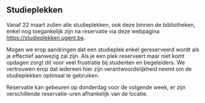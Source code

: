 ## Studieplekken
Vanaf 22 maart zullen alle studieplekken, ook deze binnen de bibliotheken, enkel nog toegankelijk zijn na reservatie via deze webpagina https://studieplekken.ugent.be.

Mogen we erop aandringen dat een studieplek enkel gereserveerd wordt als je effectief aanwezig zal zijn. Als je een plek reserveert maar niet komt opdagen zorgt dit voor veel frustratie bij studenten en begeleiders. We vertrouwen erop dat iedereen hier zijn verantwoordelijkheid neemt om de studieplekken optimaal te gebruiken. 

Reservatie kan gebeuren op donderdag voor de volgende week, er zijn verschillende reservatie-uren afhankelijk van de locatie.